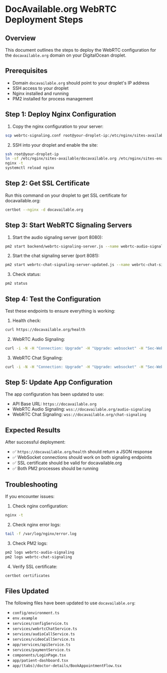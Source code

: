 # DocAvailable.org WebRTC Deployment Steps

## Overview
This document outlines the steps to deploy the WebRTC configuration for the `docavailable.org` domain on your DigitalOcean droplet.

## Prerequisites
- Domain `docavailable.org` should point to your droplet's IP address
- SSH access to your droplet
- Nginx installed and running
- PM2 installed for process management

## Step 1: Deploy Nginx Configuration

1. Copy the nginx configuration to your server:
```bash
scp webrtc-signaling.conf root@your-droplet-ip:/etc/nginx/sites-available/docavailable.org
```

2. SSH into your droplet and enable the site:
```bash
ssh root@your-droplet-ip
ln -sf /etc/nginx/sites-available/docavailable.org /etc/nginx/sites-enabled/
nginx -t
systemctl reload nginx
```

## Step 2: Get SSL Certificate

Run this command on your droplet to get SSL certificate for docavailable.org:
```bash
certbot --nginx -d docavailable.org
```

## Step 3: Start WebRTC Signaling Servers

1. Start the audio signaling server (port 8080):
```bash
pm2 start backend/webrtc-signaling-server.js --name webrtc-audio-signaling
```

2. Start the chat signaling server (port 8081):
```bash
pm2 start webrtc-chat-signaling-server-updated.js --name webrtc-chat-signaling
```

3. Check status:
```bash
pm2 status
```

## Step 4: Test the Configuration

Test these endpoints to ensure everything is working:

1. Health check:
```bash
curl https://docavailable.org/health
```

2. WebRTC Audio Signaling:
```bash
curl -i -N -H "Connection: Upgrade" -H "Upgrade: websocket" -H "Sec-WebSocket-Key: test" -H "Sec-WebSocket-Version: 13" https://docavailable.org/audio-signaling
```

3. WebRTC Chat Signaling:
```bash
curl -i -N -H "Connection: Upgrade" -H "Upgrade: websocket" -H "Sec-WebSocket-Key: test" -H "Sec-WebSocket-Version: 13" https://docavailable.org/chat-signaling
```

## Step 5: Update App Configuration

The app configuration has been updated to use:
- API Base URL: `https://docavailable.org`
- WebRTC Audio Signaling: `wss://docavailable.org/audio-signaling`
- WebRTC Chat Signaling: `wss://docavailable.org/chat-signaling`

## Expected Results

After successful deployment:
- ✅ `https://docavailable.org/health` should return a JSON response
- ✅ WebSocket connections should work on both signaling endpoints
- ✅ SSL certificate should be valid for docavailable.org
- ✅ Both PM2 processes should be running

## Troubleshooting

If you encounter issues:

1. Check nginx configuration:
```bash
nginx -t
```

2. Check nginx error logs:
```bash
tail -f /var/log/nginx/error.log
```

3. Check PM2 logs:
```bash
pm2 logs webrtc-audio-signaling
pm2 logs webrtc-chat-signaling
```

4. Verify SSL certificate:
```bash
certbot certificates
```

## Files Updated

The following files have been updated to use `docavailable.org`:
- `config/environment.ts`
- `env.example`
- `services/configService.ts`
- `services/webrtcChatService.ts`
- `services/audioCallService.ts`
- `services/videoCallService.ts`
- `app/services/apiService.ts`
- `services/paymentService.ts`
- `components/LoginPage.tsx`
- `app/patient-dashboard.tsx`
- `app/(tabs)/doctor-details/BookAppointmentFlow.tsx`

